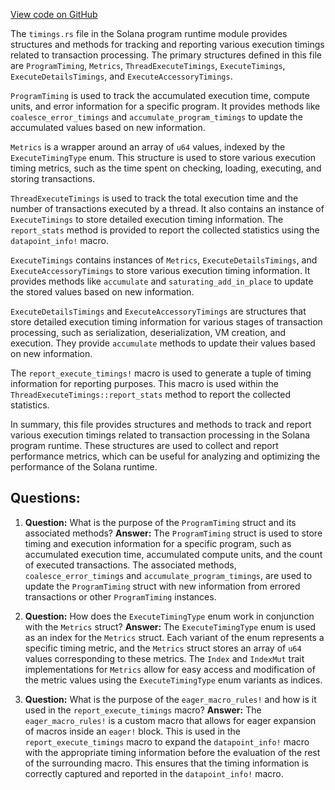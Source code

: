 [View code on GitHub](https://github.com/solana-labs/solana/blob/master/program-runtime/src/timings.rs)

The `timings.rs` file in the Solana program runtime module provides structures and methods for tracking and reporting various execution timings related to transaction processing. The primary structures defined in this file are `ProgramTiming`, `Metrics`, `ThreadExecuteTimings`, `ExecuteTimings`, `ExecuteDetailsTimings`, and `ExecuteAccessoryTimings`.

`ProgramTiming` is used to track the accumulated execution time, compute units, and error information for a specific program. It provides methods like `coalesce_error_timings` and `accumulate_program_timings` to update the accumulated values based on new information.

`Metrics` is a wrapper around an array of `u64` values, indexed by the `ExecuteTimingType` enum. This structure is used to store various execution timing metrics, such as the time spent on checking, loading, executing, and storing transactions.

`ThreadExecuteTimings` is used to track the total execution time and the number of transactions executed by a thread. It also contains an instance of `ExecuteTimings` to store detailed execution timing information. The `report_stats` method is provided to report the collected statistics using the `datapoint_info!` macro.

`ExecuteTimings` contains instances of `Metrics`, `ExecuteDetailsTimings`, and `ExecuteAccessoryTimings` to store various execution timing information. It provides methods like `accumulate` and `saturating_add_in_place` to update the stored values based on new information.

`ExecuteDetailsTimings` and `ExecuteAccessoryTimings` are structures that store detailed execution timing information for various stages of transaction processing, such as serialization, deserialization, VM creation, and execution. They provide `accumulate` methods to update their values based on new information.

The `report_execute_timings!` macro is used to generate a tuple of timing information for reporting purposes. This macro is used within the `ThreadExecuteTimings::report_stats` method to report the collected statistics.

In summary, this file provides structures and methods to track and report various execution timings related to transaction processing in the Solana program runtime. These structures are used to collect and report performance metrics, which can be useful for analyzing and optimizing the performance of the Solana runtime.
## Questions: 
 1. **Question:** What is the purpose of the `ProgramTiming` struct and its associated methods?
   **Answer:** The `ProgramTiming` struct is used to store timing and execution information for a specific program, such as accumulated execution time, accumulated compute units, and the count of executed transactions. The associated methods, `coalesce_error_timings` and `accumulate_program_timings`, are used to update the `ProgramTiming` struct with new information from errored transactions or other `ProgramTiming` instances.

2. **Question:** How does the `ExecuteTimingType` enum work in conjunction with the `Metrics` struct?
   **Answer:** The `ExecuteTimingType` enum is used as an index for the `Metrics` struct. Each variant of the enum represents a specific timing metric, and the `Metrics` struct stores an array of `u64` values corresponding to these metrics. The `Index` and `IndexMut` trait implementations for `Metrics` allow for easy access and modification of the metric values using the `ExecuteTimingType` enum variants as indices.

3. **Question:** What is the purpose of the `eager_macro_rules!` and how is it used in the `report_execute_timings` macro?
   **Answer:** The `eager_macro_rules!` is a custom macro that allows for eager expansion of macros inside an `eager!` block. This is used in the `report_execute_timings` macro to expand the `datapoint_info!` macro with the appropriate timing information before the evaluation of the rest of the surrounding macro. This ensures that the timing information is correctly captured and reported in the `datapoint_info!` macro.